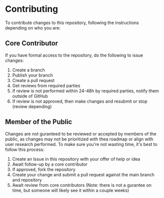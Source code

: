 # Contributing

To contribute changes to this repository, following the instructions depending on who you are:

## Core Contributor

If you have formal access to the repository, do the following to issue changes:

1. Create a branch
1. Publish your branch
1. Create a pull request
1. Get reviews from required parties
1. If review is not performed within 24-48h by required parties, notify them outside of GitHub
1. If review is not approved, then make changes and resubmit or stop (review depending)

## Member of the Public

Changes are not guranteed to be reviewed or accepted by members of the public, as changes may not be prioritized with thea roadmap or align with user research performed. To make sure you're not wasting time, it's best to follow this process:

1. Create an Issue in this repository with your offer of help or idea
1. Await follow-up by a core contributor
1. If approved, fork the repository
1. Create your change and submit a pull request against the main branch and repository
1. Await review from core contributors (Note: there is not a gurantee on time, but someone will likely see it within a couple weeks)
